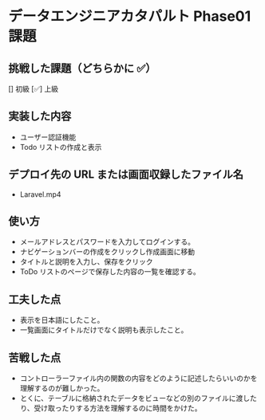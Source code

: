 # データエンジニアカタパルト Phase01 課題

## 挑戦した課題（どちらかに ✅）

[] 初級
[✅] 上級

## 実装した内容

-   ユーザー認証機能
-   Todo リストの作成と表示

## デプロイ先の URL または画面収録したファイル名

-   Laravel.mp4

## 使い方

-   メールアドレスとパスワードを入力してログインする。
-   ナビゲーションバーの作成をクリックし作成画面に移動
-   タイトルと説明を入力し、保存をクリック
-   ToDo リストのページで保存した内容の一覧を確認する。

## 工夫した点

-   表示を日本語にしたこと。
-   一覧画面にタイトルだけでなく説明も表示したこと。

## 苦戦した点

-   コントローラーファイル内の関数の内容をどのように記述したらいいのかを理解するのが難しかった。
-   とくに、テーブルに格納されたデータをビューなどの別のファイルに渡したり、受け取ったりする方法を理解するのに時間をかけた。
